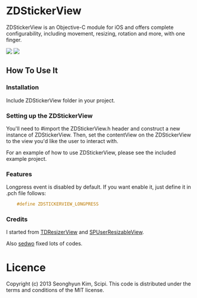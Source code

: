 # ZDStickerView 

ZDStickerView is an Objective-C module for iOS and offers complete configurability, including movement, resizing, rotation and more, with one finger.

[![](https://github.com/zedoul/ZDStickerView/blob/develop/SCREENSHOT.png?raw=true)](https://github.com/zedoul/ZDStickerView/blob/develop/SCREENSHOT.png?raw=true)
[![](http://code4app.qiniudn.com/photo/51da3bcb6803faab15000001_11.gif)](http://code4app.qiniudn.com/photo/51da3bcb6803faab15000001_11.gif)

How To Use It
-------------

### Installation

Include ZDStickerView folder in your project.

### Setting up the ZDStickerView 

You'll need to #import the ZDStickerView.h header and construct a new instance of ZDStickerView. Then, set the contentView on the ZDStickerView to the view you'd like the user to interact with.

For an example of how to use ZDStickerView, please see the included example project.

### Features
Longpress event is disabled by default. If you want enable it, just define it in .pch file follows: 

```c
    #define ZDSTICKERVIEW_LONGPRESS
```

### Credits

I started from [TDResizerView](https://github.com/Thavasidurai/TDResizerView) and [SPUserResizableView](https://github.com/spoletto/SPUserResizableView).

Also [sedwo](https://github.com/sedwo/ZDStickerView) fixed lots of codes. 

Licence
========
Copyright (c) 2013 Seonghyun Kim, Scipi.
This code is distributed under the terms and conditions of the MIT license.

